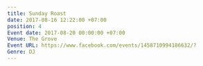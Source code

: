 ```yaml
---
title: Sunday Roast
date: 2017-08-16 12:22:00 +07:00
position: 4
Event date: 2017-08-20 00:00:00 +07:00
Venue: The Grove
Event URL: https://www.facebook.com/events/1458710994186632/?
Genre: DJ
---
```


